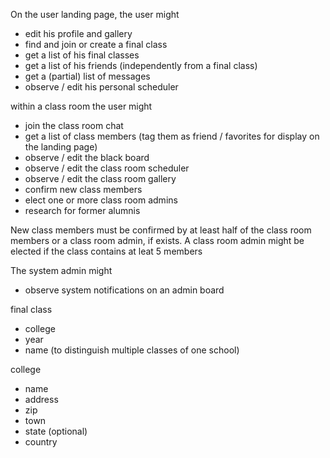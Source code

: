 On the user landing page, the user might

- edit his profile and gallery
- find and join or create a final class
- get a list of his final classes
- get a list of his friends (independently from a final class)
- get a (partial) list of messages
- observe / edit his personal scheduler

within a class room the user might

- join the class room chat
- get a list of class members (tag them as friend / favorites for display on the landing page)
- observe / edit the black board
- observe / edit the class room scheduler
- observe / edit the class room gallery
- confirm new class members
- elect one or more class room admins
- research for former alumnis

New class members must be confirmed by at least half of the class room members or a class room admin, if exists.
A class room admin might be elected if the class contains at leat 5 members

The system admin might

- observe system notifications on an admin board


final class

- college
- year
- name (to distinguish multiple classes of one school)

college

- name
- address
- zip
- town
- state (optional)
- country


